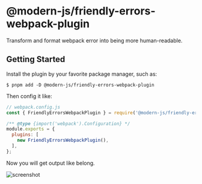 # @modern-js/friendly-errors-webpack-plugin

Transform and format webpack error into being more human-readable.

## Getting Started

Install the plugin by your favorite package manager, such as:

```shell
$ pnpm add -D @modern-js/friendly-errors-webpack-plugin
```

Then config it like:

```js
// webpack.config.js
const { FriendlyErrorsWebpackPlugin } = require('@modern-js/friendly-errors-webpack-plugin');

/** @type {import('webpack').Configuration} */
module.exports = {
  plugins: [
    new FriendlyErrorsWebpackPlugin(),
  ],
};
```

Now you will get output like belong.

![screenshot](https://lf3-static.bytednsdoc.com/obj/eden-cn/hrbzheh7lpqulduloj/c6f14fbfb6c8fe734df7979f079d18c36e11be9f.png)
